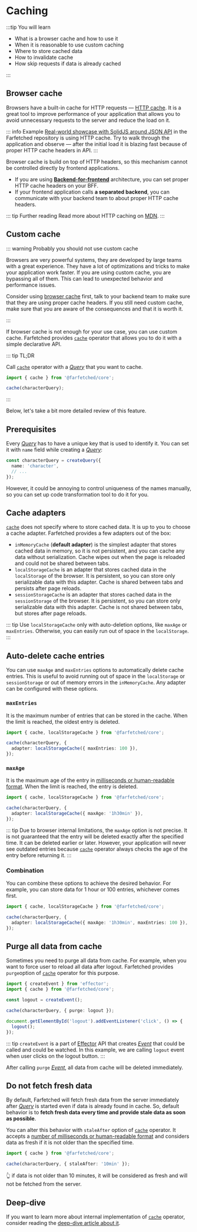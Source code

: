 # Caching

:::tip You will learn

- What is a browser cache and how to use it
- When it is reasonable to use custom caching
- Where to store cached data
- How to invalidate cache
- How skip requests if data is already cached

:::

## Browser cache

Browsers have a built-in cache for HTTP requests — [HTTP cache](https://developer.mozilla.org/en-US/docs/Web/HTTP/Caching). It is a great tool to improve performance of your application that allows you to avoid unnecessary requests to the server and reduce the load on it.

::: info Example
[Real-world showcase with SolidJS around JSON API](https://github.com/igorkamyshev/farfetched/tree/master/apps/showcase-solid-real-world-rick-morty/) in the Farfetched repository is using HTTP cache. Try to walk through the application and observe — after the initial load it is blazing fast because of proper HTTP cache headers in API.
:::

Browser cache is build on top of HTTP headers, so this mechanism cannot be controlled directly by frontend applications.

- If you are using [**Backend-for-frontend**](https://samnewman.io/patterns/architectural/bff/) architecture, you can set proper HTTP cache headers on your BFF.
- If your frontend application calls **a separated backend**, you can communicate with your backend team to about proper HTTP cache headers.

::: tip Further reading
Read more about HTTP caching on [MDN](https://developer.mozilla.org/en-US/docs/Web/HTTP/Caching).
:::

## Custom cache

::: warning Probably you should not use custom cache

Browsers are very powerful systems, they are developed by large teams with a great experience. They have a lot of optimizations and tricks to make your application work faster. If you are using custom cache, you are bypassing all of them. This can lead to unexpected behavior and performance issues.

Consider using [browser cache](https://developer.mozilla.org/en-US/docs/Web/HTTP/Caching) first, talk to your backend team to make sure that they are using proper cache headers. If you still need custom cache, make sure that you are aware of the consequences and that it is worth it.

:::

If browser cache is not enough for your use case, you can use custom cache. Farfetched provides [`cache`](/api/operators/cache) operator that allows you to do it with a simple declarative API.

::: tip TL;DR

Call [`cache`](/api/operators/cache) operator with a [_Query_](/api/primitives/query) that you want to cache.

```ts
import { cache } from '@farfetched/core';

cache(characterQuery);
```

:::

Below, let's take a bit more detailed review of this feature.

## Prerequisites

Every [_Query_](/api/primitives/query) has to have a unique key that is used to identify it. You can set it with `name` field while creating a [_Query_](/api/primitives/query):

```ts
const characterQuery = createQuery({
  name: 'character',
  // ...
});
```

However, it could be annoying to control uniqueness of the names manually, so you can set up code transformation tool to do it for you.

<!--@include: ../shared/sids_plugins.md-->

## Cache adapters

[`cache`](/api/operators/cache) does not specify where to store cached data. It is up to you to choose a cache adapter. Farfetched provides a few adapters out of the box:

- `inMemoryCache` (**default adapter**) is the simplest adapter that stores cached data in memory, so it is not persistent, and you can cache any data without serialization. Cache wipes out when the page is reloaded and could not be shared between tabs.
- `localStorageCache` is an adapter that stores cached data in the `localStorage` of the browser. It is persistent, so you can store only serializable data with this adapter. Cache is shared between tabs and persists after page reloads.
- `sessionStorageCache` is an adapter that stores cached data in the `sessionStorage` of the browser. It is persistent, so you can store only serializable data with this adapter. Cache is not shared between tabs, but stores after page reloads.

::: tip
Use `localStorageCache` only with auto-deletion options, like `maxAge` or `maxEntries`. Otherwise, you can easily run out of space in the `localStorage`.
:::

## Auto-delete cache entries

You can use `maxAge` and `maxEntries` options to automatically delete cache entries. This is useful to avoid running out of space in the `localStorage` or `sessionStorage` or out of memory errors in the `inMemoryCache`. Any adapter can be configured with these options.

### `maxEntries`

It is the maximum number of entries that can be stored in the cache. When the limit is reached, the oldest entry is deleted.

```ts
import { cache, localStorageCache } from '@farfetched/core';

cache(characterQuery, {
  adapter: localStorageCache({ maxEntries: 100 }),
});
```

### `maxAge`

It is the maximum age of the entry in [milliseconds or human-readable format](/api/primitives/time). When the limit is reached, the entry is deleted.

```ts
import { cache, localStorageCache } from '@farfetched/core';

cache(characterQuery, {
  adapter: localStorageCache({ maxAge: '1h30min' }),
});
```

::: tip
Due to browser internal limitations, the `maxAge` option is not precise. It is not guaranteed that the entry will be deleted exactly after the specified time. It can be deleted earlier or later. However, your application will never see outdated entries because [`cache`](/api/operators/cache) operator always checks the age of the entry before returning it.
:::

### Combination

You can combine these options to achieve the desired behavior. For example, you can store data for 1 hour or 100 entries, whichever comes first.

```ts
import { cache, localStorageCache } from '@farfetched/core';

cache(characterQuery, {
  adapter: localStorageCache({ maxAge: '1h30min', maxEntries: 100 }),
});
```

## Purge all data from cache

Sometimes you need to purge all data from cache. For example, when you want to force user to reload all data after logout. Farfetched provides `purge`option of [`cache`](/api/operators/cache) operator for this purpose.

```ts
import { createEvent } from 'effector';
import { cache } from '@farfetched/core';

const logout = createEvent();

cache(characterQuery, { purge: logout });

document.getElementById('logout').addEventListener('click', () => {
  logout();
});
```

::: tip
`createEvent` is a part of [Effector](https://effector.dev) API that creates [_Event_](https://effector.dev/en/api/effector/event/) that could be called and could be watched. In this example, we are calling `logout` event when user clicks on the logout button.
:::

After calling `purge` [_Event_](https://effector.dev/en/api/effector/event/), all data from cache will be deleted immediately.

## Do not fetch fresh data

By default, Farfetched will fetch fresh data from the server immediately after [_Query_](/api/primitives/query) is started even if data is already found in cache. So, default behavior is to **fetch fresh data every time and provide stale data as soon as possible**.

You can alter this behavior with `staleAfter` option of [`cache`](/api/operators/cache) operator. It accepts a [number of milliseconds or human-readable format](/api/primitives/time) and considers data as fresh if it is not older than the specified time.

```ts
import { cache } from '@farfetched/core';

cache(characterQuery, { staleAfter: '10min' });
```

👆 if data is not older than 10 minutes, it will be considered as fresh and will not be fetched from the server.

## Deep-dive

If you want to learn more about internal implementation of [`cache`](/api/operators/cache) operator, consider reading the [deep-dive article about it](/recipes/cache).
